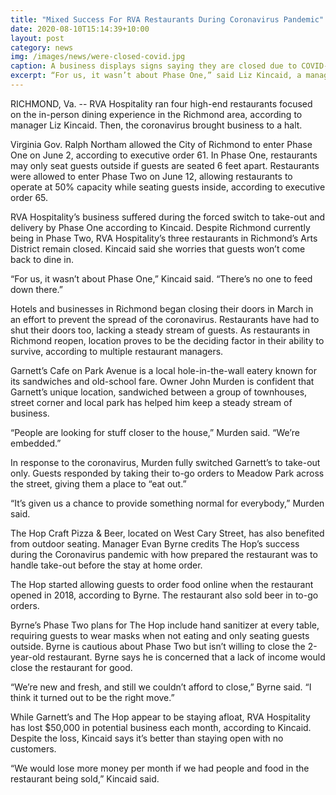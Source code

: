 ```yaml
---
title: "Mixed Success For RVA Restaurants During Coronavirus Pandemic"
date: 2020-08-10T15:14:39+10:00
layout: post
category: news
img: /images/news/were-closed-covid.jpg
caption: A business displays signs saying they are closed due to COVID-19 (<a href="https://unsplash.com/@anastasiiachepinska?utm_source=unsplash&amp;utm_medium=referral&amp;utm_content=creditCopyText">Anastasiia Chepinska</a>/<a href="https://unsplash.com/s/photos/closed?utm_source=unsplash&amp;utm_medium=referral&amp;utm_content=creditCopyText">Unsplash</a>)
excerpt: “For us, it wasn’t about Phase One,” said Liz Kincaid, a manager with RVA Hospitality. “There’s no one to feed down there.”
---
```


RICHMOND, Va. -- RVA Hospitality ran four high-end restaurants focused on the in-person dining experience in the Richmond area, according to manager Liz Kincaid. Then, the coronavirus brought business to a halt.

Virginia Gov. Ralph Northam allowed the City of Richmond to enter Phase One on June 2, according to executive order 61. In Phase One, restaurants may only seat guests outside if guests are seated 6 feet apart. Restaurants were allowed to enter Phase Two on June 12, allowing restaurants to operate at 50% capacity while seating guests inside, according to executive order 65.

RVA Hospitality’s business suffered during the forced switch to take-out and delivery by Phase One according to Kincaid. Despite Richmond currently being in Phase Two, RVA Hospitality’s three restaurants in Richmond’s Arts District remain closed. Kincaid said she worries that guests won’t come back to dine in.

“For us, it wasn’t about Phase One,” Kincaid said. “There’s no one to feed down there.”

Hotels and businesses in Richmond began closing their doors in March in an effort to prevent the spread of the coronavirus. Restaurants have had to shut their doors too, lacking a steady stream of guests. As restaurants in Richmond reopen, location proves to be the deciding factor in their ability to survive, according to multiple restaurant managers.

Garnett’s Cafe on Park Avenue is a local hole-in-the-wall eatery known for its sandwiches and old-school fare. Owner John Murden is confident that Garnett’s unique location, sandwiched between a group of townhouses, street corner and local park has helped him keep a steady stream of business.

“People are looking for stuff closer to the house,” Murden said. “We’re embedded.”

In response to the coronavirus, Murden fully switched Garnett’s to take-out only. Guests responded by taking their to-go orders to Meadow Park across the street, giving them a place to “eat out.”

“It’s given us a chance to provide something normal for everybody,” Murden said.

The Hop Craft Pizza & Beer, located on West Cary Street, has also benefited from outdoor seating. Manager Evan Byrne credits The Hop’s success during the Coronavirus pandemic with how prepared the restaurant was to handle take-out before the stay at home order.

The Hop started allowing guests to order food online when the restaurant opened in 2018, according to Byrne. The restaurant also sold beer in to-go orders.

Byrne’s Phase Two plans for The Hop include hand sanitizer at every table, requiring guests to wear masks when not eating and only seating guests outside. Byrne is cautious about Phase Two but isn’t willing to close the 2-year-old restaurant. Byrne says he is concerned that a lack of income would close the restaurant for good.

“We’re new and fresh, and still we couldn’t afford to close,” Byrne said. “I think it turned out to be the right move.”

While Garnett’s and The Hop appear to be staying afloat, RVA Hospitality has lost $50,000 in potential business each month, according to Kincaid. Despite the loss, Kincaid says it’s better than staying open with no customers.

“We would lose more money per month if we had people and food in the restaurant being sold,” Kincaid said.
